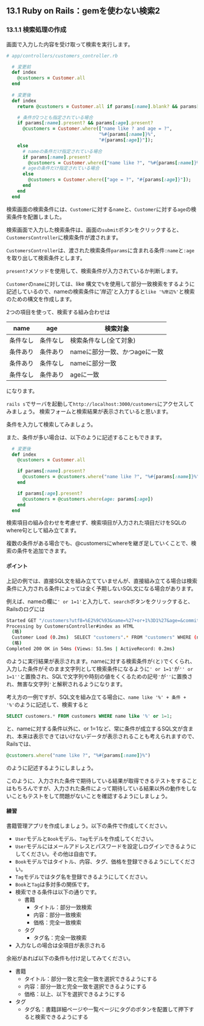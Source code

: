 ## 13.1 Ruby on Rails：gemを使わない検索2

### 13.1.1 検索処理の作成

画面で入力した内容を受け取って検索を実行します。


```rb
# app/controllers/customers_controller.rb

  # 変更前
  def index
    @customers = Customer.all
  end
  
  # 変更後
  def index
    return @customers = Customer.all if params[:name].blank? && params[:age].blank?

    # 条件が2つとも指定されている場合
    if params[:name].present? && params[:age].present?
      @customers = Customer.where(["name like ? and age = ?", 
                                  "%#{params[:name]}%",
                                  "#{params[:age]}"]);
    else
      # nameの条件だけ指定されている場合
      if params[:name].present?
        @customers = Customer.where(["name like ?", "%#{params[:name]}%"]);
      # ageの条件だけ指定されている場合
      else
        @customers = Customer.where(["age = ?", "#{params[:age]}"]);
      end
    end
  end
```

検索画面の検索条件には、`Customer`に対する`name`と、`Customer`に対する`age`の検索条件を配置しました。

検索画面で入力した検索条件は、画面の`submit`ボタンをクリックすると、`CustomersController`に検索条件が渡されます。

`CustomersController`は、渡された検索条件`params`に含まれる条件`:name`と`:age`を取り出して検索条件とします。

`present?`メソッドを使用して、検索条件が入力されているか判断します。

`Customer`の`name`に対しては、like 構文で`%`を使用して部分一致検索をするように記述しているので、nameの検索条件に'岸辺'と入力すると`like '%岸辺%'`と検索のための構文を作成します。

2つの項目を使って、検索する組み合わせは

|name|age|検索対象|
|---|---|---|
|条件なし|条件なし|検索条件なし(全て対象)|
|条件あり|条件あり|nameに部分一致、かつageに一致|
|条件あり|条件なし|nameに部分一致|
|条件なし|条件あり|ageに一致|

になります。

`rails s`でサーバを起動して`http://localhost:3000/customers`にアクセスしてみましょう。
検索フォームと検索結果が表示されていると思います。

条件を入力して検索してみましょう。

また、条件が多い場合は、以下のように記述することもできます。

```rb
  # 変更後
  def index
    @customers = Customer.all

    if params[:name].present?
      @customers = @customers.where("name like ?", "%#{params[:name]}%")
    end

    if params[:age].present?
      @customers = @customers.where(age: params[:age])
    end
  end
```

検索項目の組み合わせを考慮せず、検索項目が入力された項目だけをSQLのwhere句として組み立てます。

複数の条件がある場合でも、@customersにwhereを継ぎ足していくことで、検索の条件を追加できます。

#### ポイント

上記の例では、直接SQL文を組み立てていませんが、直接組み立てる場合は検索条件に入力される条件によっては全く予期しないSQL文になる場合があります。

例えば、nameの欄に`' or 1=1'`と入力して、`search`ボタンをクリックすると、Railsのログには
```sh
Started GET "/customers?utf8=%E2%9C%93&name=%27+or+1%3D1%27&age=&commit=Search" for 127.0.0.1 at 2019-11-16 12:03:12 +0900
Processing by CustomersController#index as HTML
  (略)
  Customer Load (0.2ms)  SELECT "customers".* FROM "customers" WHERE (name like '%'' or 1=1''%')
  (略)
Completed 200 OK in 54ms (Views: 51.5ms | ActiveRecord: 0.2ms)
```
のように実行結果が表示されます。nameに対する検索条件が`(`と`)`でくくられ、入力した条件がそのまま文字列として検索条件になるように`' or 1=1'`が`'' or 1=1''`と置換され、SQLで文字列や時刻の値をくくるための記号`'`が`''`に置換され、無害な文字列`'`と解釈されるようになります。

考え方の一例ですが、SQL文を組み立てる場合に、`name like '%' + 条件 + '%'`のように記述して、検索すると
```sql
SELECT customers.* FROM customers WHERE name like '%' or 1=1;
```
と、nameに対する条件以外に、or 1=1など、常に条件が成立するSQL文が含まれ、本来は表示できてはいけないデータが表示されることも考えられますので、Railsでは、
```rb
@customers.where("name like ?", "%#{params[:name]}%")
```
のように記述するようにしましょう。

このように、入力された条件で期待している結果が取得できるテストをすることはもちろんですが、入力された条件によって期待している結果以外の動作をしないこともテストをして問題がないことを確認するようにしましょう。


#### 練習
書籍管理アプリを作成しましょう。以下の条件で作成してください。
- `User`モデルと`Book`モデル、`Tag`モデルを作成してください。
- `User`モデルにはメールアドレスとパスワードを設定しログインできるようにしてください。その他は自由です。
- `Book`モデルではタイトル、内容、タグ、価格を登録できるようにしてください。
- `Tag`モデルではタグ名を登録できるようにしてください。
- `Book`と`Tag`は多対多の関係です。
- 検索できる条件は以下の通りです。
  - 書籍
    - タイトル：部分一致検索
    - 内容：部分一致検索
    - 価格：完全一致検索
  - タグ
    - タグ名：完全一致検索
- 入力なしの場合は全項目が表示される

余裕があれば以下の条件も付け足してみてください。
- 書籍
  - タイトル：部分一致と完全一致を選択できるようにする
  - 内容：部分一致と完全一致を選択できるようにする
  - 価格：以上、以下を選択できるようにする
- タグ
  - タグ名：書籍詳細ページや一覧ページにタグのボタンを配置して押下すると検索できるようにする
